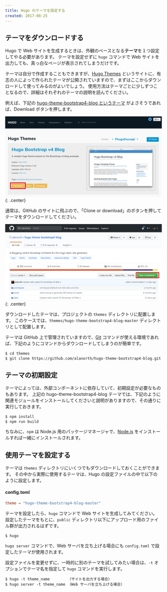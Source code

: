 ```yaml
---
title: Hugo のテーマを設定する
created: 2017-08-25
---
```


テーマをダウンロードする
----

Hugo で Web サイトを生成するときは、外観のベースとなる**テーマ**を１つ設定してやる必要があります。
テーマを設定せずに `hugo` コマンドで Web サイトを出力しても、真っ白なページが表示されてしまうだけです。

テーマは自分で作成することもできますが、[Hugo Themes](https://themes.gohugo.io/) というサイトに、有志の人によって作られたテーマが公開されていますので、まずはここからダウンロードして使ってみるのがよいでしょう。
使用方法はテーマごとに少しずつことなるので、詳細はそれぞれのテーマの説明を読んでください。

例えば、下記の [hugo-theme-bootstrap4-blog というテーマ](https://github.com/alanorth/hugo-theme-bootstrap4-blog) がよさそうであれば、Download ボタンを押します。

![theme1.png](./theme1.png){: .center}

通常は、GitHub のサイトに飛ぶので、「Clone or download」のボタンを押してテーマをダウンロードしてください。

![theme2.png](./theme2.png){: .center}

ダウンロードしたテーマは、プロジェクトの `themes` ディレクトリに配置します。
このケースでは、`themes/hugo-theme-bootstrap4-blog-master` ディレクトリとして配置します。

テーマは GitHub 上で管理されていますので、[Git](/git/) コマンドが使える環境であれば、下記のようにコマンドからダウンロードしてしまうのが簡単です。

~~~
$ cd themes
$ git clone https://github.com/alanorth/hugo-theme-bootstrap4-blog.git
~~~


テーマの初期設定
----

テーマによっては、外部コンポーネントに依存していて、初期設定が必要なものもあります。
上記の hugo-theme-bootstrap4-blog テーマでは、下記のように関連モジュールをインストールしてくださいと説明がありますので、その通りに実行しておきます。

~~~
$ npm install
$ npm run build
~~~

ちなみに、`npm` は Node.js 用のパッケージマネージャで、[Node.js](https://nodejs.org) をインストールすれば一緒にインストールされます。


使用テーマを設定する
----

テーマは `themes` ディレクトリにいくつでもダウンロードしておくことができます。
その中から実際に使用するテーマは、Hugo の設定ファイルの中で以下のように設定します。

#### config.toml

~~~ toml
theme = "hugo-theme-bootstrap4-blog-master"
~~~

テーマを設定したら、`hugo` コマンドで Web サイトを生成してみてください。
設定したテーマをもとに、`public` ディレクトリ以下にアップロード用のファイル群が出力されるはずです。

~~~
$ hugo
~~~

`hugo server` コマンドで、Web サーバを立ち上げる場合にも `config.toml` で設定したテーマが使用されます。

設定ファイルを変更せずに、一時的に別のテーマを試してみたい場合は、`-t` オプションでテーマ名を指定して `hugo` コマンドを実行します。

~~~
$ hugo -t theme_name        （サイトを出力する場合）
$ hugo server -t theme_name （Web サーバを立ち上げる場合）
~~~

